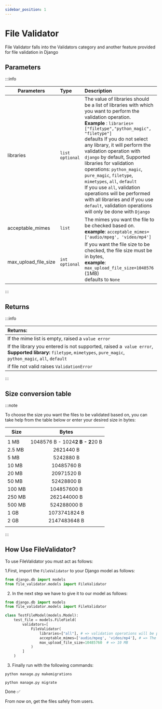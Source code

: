```yaml
---
sidebar_position: 1
---
```


# File Validator

File Validator falls into the Validators category and another feature provided for file validation in Django

## Parameters
:::info


| Parameters           | Type                        | Description                                                                                                                                                                                                                                                                                                                                                                                                                                                                                                                                                                                             |
|----------------------|:----------------------------|:--------------------------------------------------------------------------------------------------------------------------------------------------------------------------------------------------------------------------------------------------------------------------------------------------------------------------------------------------------------------------------------------------------------------------------------------------------------------------------------------------------------------------------------------------------------------------------------------------------|
| libraries            | `list`  `optional`         | The value of libraries should be a list of libraries with which you want to perform the validation operation. <br/> **Example** :     `libraries=["filetype","python_magic", "filetype"]` <br/> defaults If you do not select any library, it will perform the validation operation with `django` by default, Supported libraries for validation operations: `python_magic`, `pure_magic`, `filetype`, `mimetypes`, `all`, `default` <br/> If you use `all`, validation operations will be performed with all libraries and if you use `default`, validation operations will only be done with `Django` |
| acceptable_mimes     | `list`                      | The mimes you want the file to be checked based on. <br/> **example**: `acceptable_mimes=['audio/mpeg', 'video/mp4']`                                                                                                                                                                                                                                                                                                                                                                                                                                                                                   |
| max_upload_file_size | `int`    `optional`         | If you want the file size to be checked, the file size must be in bytes, <br/> **example**: `max_upload_file_size=1048576`  (1MB) <br/> defaults to `None`                                                                                                                                                                                                                                                                                                                                                                                                                                              |

:::

## Returns

:::info

| Returns:                                                                                                                                                                  |
|:--------------------------------------------------------------------------------------------------------------------------------------------------------------------------|
| If the mime list is empty, raised a `value error`                                                                                                                         |
| If the library you entered is not supported, raised a` value error`, <br/> **Supported library:** `filetype`, `mimetypes`, `pure_magic`, `python_magic`, `all`, `default` |
| if file not valid raises `ValidationError`                                                                                                                                |

:::

## Size conversion table

:::note

To choose the size you want the files to be validated based
on, you can take help from the table below or enter your
desired size in bytes:


| Size   |              Bytes              |
|--------|:-------------------------------:|
|        |                                 |
| 1 MB   | 1048576 B - 1024**2 B - 2**20 B |
| 2.5 MB |            2621440 B            |
| 5 MB   |            5242880 B            |
| 10 MB  |           10485760 B            |
| 20 MB  |           20971520 B            |
| 50 MB  |           52428800 B            |
| 100 MB |           104857600 B           |
| 250 MB |           262144000 B           |
| 500 MB |           524288000 B           |
| 1 GB   |          1073741824 B           |
| 2 GB   |          2147483648 B           |
|        |                                 |




:::


## How Use FileValidator?


To use FileValidator you must act as follows:

1.First, import the `FileValidator` to your Django model as follows:

```python
from django.db import models
from file_validator.models import FileValidator
```
2. In the next step we have to give it to our model as follows:

```python
from django.db import models
from file_validator.models import FileValidator

class TestFileModel(models.Model):
    test_file = models.FileField(
        validators=[
            FileValidator(
                libraries=["all"], # => validation operations will be performed with all libraries
                acceptable_mimes=['audio/mpeg', 'video/mp4'], # => The mimes you want the file to be checked based on.
                max_upload_file_size=10485760  # => 10 MB
            )
        ]
    )
```

3. Finally run with the following commands:

```
python manage.py makemigrations
```
```
python manage.py migrate
```

Done ✅

From now on, get the files safely from users.
